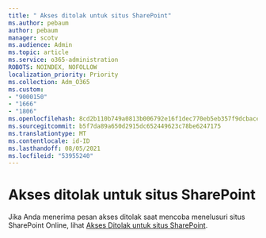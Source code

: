 ```yaml
---
title: " Akses ditolak untuk situs SharePoint"
ms.author: pebaum
author: pebaum
manager: scotv
ms.audience: Admin
ms.topic: article
ms.service: o365-administration
ROBOTS: NOINDEX, NOFOLLOW
localization_priority: Priority
ms.collection: Adm_O365
ms.custom:
- "9000150"
- "1666"
- "1806"
ms.openlocfilehash: 8cd2b110b749a0813b006792e16f1dec770eb5eb357f9dcbaceb74dbf4c2dfb4
ms.sourcegitcommit: b5f7da89a650d2915dc652449623c78be6247175
ms.translationtype: MT
ms.contentlocale: id-ID
ms.lasthandoff: 08/05/2021
ms.locfileid: "53955240"
---
```

# <a name="access-denied-to-sharepoint-site"></a>Akses ditolak untuk situs SharePoint

Jika Anda menerima pesan akses ditolak saat mencoba menelusuri situs SharePoint Online, lihat [Akses Ditolak untuk situs SharePoint](https://docs.microsoft.com/sharepoint/troubleshoot/administration/access-denied-or-need-permission-error-sharepoint-online-or-onedrive-for-business#when-accessing-a-sharepoint-site).
